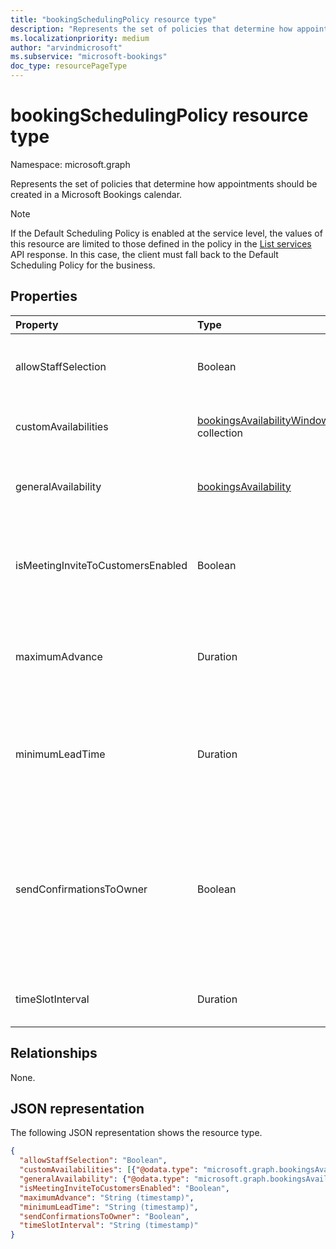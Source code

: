 ```yaml
---
title: "bookingSchedulingPolicy resource type"
description: "Represents the set of policies that determine how appointments should be created in a Microsoft Bookings calendar."
ms.localizationpriority: medium
author: "arvindmicrosoft"
ms.subservice: "microsoft-bookings"
doc_type: resourcePageType
---
```


# bookingSchedulingPolicy resource type

Namespace: microsoft.graph

Represents the set of policies that determine how appointments should be created in a Microsoft Bookings calendar.

> [!NOTE]
>
> If the Default Scheduling Policy is enabled at the service level, the values of this resource are limited to those defined in the policy in the [List services](/graph/api/bookingbusiness-list-services) API response. In this case, the client must fall back to the Default Scheduling Policy for the business.

## Properties
| Property	   | Type	|Description|
|:---------------|:--------|:----------|
|allowStaffSelection|Boolean|`True` to allow customers to choose a specific person for the booking.|
|customAvailabilities|[bookingsAvailabilityWindow](../resources/bookingsavailabilitywindow.md) collection|Custom availability of the service in a given time frame.|
|generalAvailability|[bookingsAvailability](../resources/bookingsavailability.md)|General availability of the service defined by the scheduling policy.|
|isMeetingInviteToCustomersEnabled|Boolean|Indicates whether the meeting invite is sent to the customers. The default value is `false`. |
|maximumAdvance|Duration|Maximum number of days in advance that a booking can be made. It follows the [ISO 8601](https://www.iso.org/iso-8601-date-and-time-format.html) format.|
|minimumLeadTime|Duration|The minimum amount of time before which bookings and cancellations must be made. It follows the [ISO 8601](https://www.iso.org/iso-8601-date-and-time-format.html) format.|
|sendConfirmationsToOwner|Boolean| `True` to notify the business via email when a booking is created or changed. Use the email address specified in the **email** property of the **bookingBusiness** entity for the business. |
|timeSlotInterval|Duration|Duration of each time slot, denoted in [ISO 8601](https://www.iso.org/iso-8601-date-and-time-format.html) format.|

## Relationships

None.

## JSON representation

The following JSON representation shows the resource type.

<!-- {
  "blockType": "resource",
  "optionalProperties": [

  ],
  "@odata.type": "microsoft.graph.bookingSchedulingPolicy"
}-->

```json
{
  "allowStaffSelection": "Boolean",
  "customAvailabilities": [{"@odata.type": "microsoft.graph.bookingsAvailabilityWindow"}],
  "generalAvailability": {"@odata.type": "microsoft.graph.bookingsAvailability"},
  "isMeetingInviteToCustomersEnabled": "Boolean",
  "maximumAdvance": "String (timestamp)",
  "minimumLeadTime": "String (timestamp)",
  "sendConfirmationsToOwner": "Boolean",
  "timeSlotInterval": "String (timestamp)"
}
```

<!-- uuid: 8fcb5dbc-d5aa-4681-8e31-b001d5168d79
2015-10-25 14:57:30 UTC -->
<!--
{
  "type": "#page.annotation",
  "description": "bookingSchedulingPolicy resource",
  "keywords": "",
  "section": "documentation",
  "tocPath": "",
  "suppressions": []
}
-->


